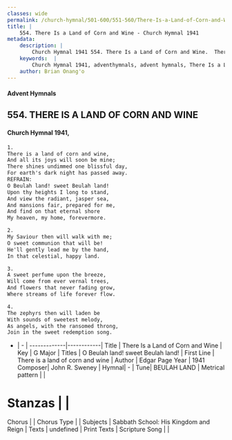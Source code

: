 ```yaml
---
classes: wide
permalink: /church-hymnal/501-600/551-560/There-Is-a-Land-of-Corn-and-Wine/
title: |
    554. There Is a Land of Corn and Wine - Church Hymnal 1941
metadata:
    description: |
        Church Hymnal 1941 554. There Is a Land of Corn and Wine.  There is a land of corn and wine,  And all its joys will soon be mine;  There shines undimmed one blissful day,  For earth's dark night has passed away.  
    keywords:  |
        Church Hymnal 1941, adventhymnals, advent hymnals, There Is a Land of Corn and Wine, There is a land of corn and wine. O Beulah land! sweet Beulah land! 
    author: Brian Onang'o
---
```


#### Advent Hymnals
## 554. THERE IS A LAND OF CORN AND WINE
####  Church Hymnal 1941,

```txt
1.
There is a land of corn and wine, 
And all its joys will soon be mine; 
There shines undimmed one blissful day, 
For earth's dark night has passed away. 
REFRAIN:
O Beulah land! sweet Beulah land! 
Upon thy heights I long to stand, 
And view the radiant, jasper sea, 
And mansions fair, prepared for me, 
And find on that eternal shore 
My heaven, my home, forevermore. 

2.
My Saviour then will walk with me; 
O sweet communion that will be! 
He'll gently lead me by the hand, 
In that celestial, happy land. 

3.
A sweet perfume upon the breeze, 
Will come from ever vernal trees, 
And flowers that never fading grow, 
Where streams of life forever flow. 

4.
The zephyrs then will laden be 
With sounds of sweetest melody, 
As angels, with the ransomed throng, 
Join in the sweet redemption song.

```

- |   -  |
-------------|------------|
Title | There Is a Land of Corn and Wine |
Key | G Major |
Titles | O Beulah land! sweet Beulah land!  |
First Line | There is a land of corn and wine |
Author | Edgar Page
Year | 1941
Composer| John R. Sweney |
Hymnal|  - |
Tune| BEULAH LAND |
Metrical pattern | |
# Stanzas |  |
Chorus |  |
Chorus Type |  |
Subjects | Sabbath School: His Kingdom and Reign |
Texts | undefined |
Print Texts | 
Scripture Song |  |
    
